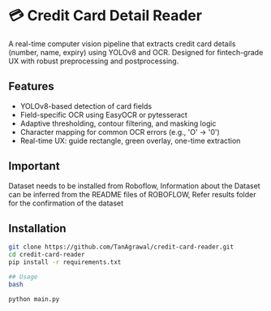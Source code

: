 # 💳 Credit Card Detail Reader

A real-time computer vision pipeline that extracts credit card details (number, name, expiry) using YOLOv8 and OCR. Designed for fintech-grade UX with robust preprocessing and postprocessing.

## Features

- YOLOv8-based detection of card fields
- Field-specific OCR using EasyOCR or pytesseract
- Adaptive thresholding, contour filtering, and masking logic
- Character mapping for common OCR errors (e.g., 'O' → '0')
- Real-time UX: guide rectangle, green overlay, one-time extraction

## Important

Dataset needs to be installed from Roboflow, Information about the Dataset can be inferred from the README files of ROBOFLOW, Refer results folder for the confirmation of the dataset 

## Installation

```bash
git clone https://github.com/TanAgrawal/credit-card-reader.git
cd credit-card-reader
pip install -r requirements.txt

## Usage
bash

python main.py
